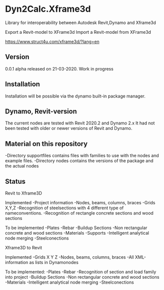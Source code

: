 # Dyn2Calc.Xframe3d
Library for interoperability between Autodesk Revit,Dynamo and Xframe3d

Export a Revit-model to XFrame3d
Import a Revit-model from XFrame3d

https://www.struct4u.com/xframe3d/?lang=en 

## Version
0.0.1 alpha released on 21-03-2020. Work in progress

## Installation
Installation will be possible via the dynamo built-in package manager.

## Dynamo, Revit-version
The current nodes are tested with Revit 2020.2 and Dynamo 2.x
It had not been tested with older or newer versions of Revit and Dynamo.

## Material on this repository
-Directory supportfiles contains files with families to use with the nodes and example files.
-Directory nodes contains the versions of the package and the actual nodes


## Status

Revit to Xframe3D

Implemented
-Project information
-Nodes, beams, columns, braces
-Grids X,Y,Z
-Recognition of steelsections with 4 different type of nameconventions.
-Recognition of rectangle concrete sections and wood sections

To be implemented
-Plates
-Rebar
-Buildup Sections
-Non rectangular concrete and wood sections
-Materials
-Supports
-Intelligent analytical node merging
-Steelconections

Xframe3D to Revit

Implemented
-Grids X Y Z
-Nodes, beams, columns, braces
-All XML-information as lists in Dynamonodes

To be implemented:
-Plates
-Rebar
-Recognition of section and load family into project
-Buildup Sections
-Non rectangular concrete and wood sections
-Materials
-Intelligent analytical node merging
-Steelconections





